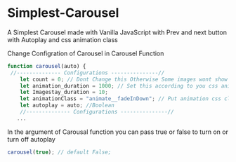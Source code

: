# Simplest-Carousel
A Simplest Carousel made with Vanilla JavaScript with Prev and next button with Autoplay and css animation class


Change Configration of Carousel in Carousel Function

```js
function carousel(auto) {
 //-------------- Configurations ---------------//
    let count = 0; // Dont Change this Otherwise Some images wont show up
    let animation_duration = 1000; // Set this according to you css animation duration
    let Imagestay_duration = 10;
    let animationClass = "animate__fadeInDown"; // Put animation css class name here
    let autoplay = auto; //Boolean
    //-------------- Configurations ---------------//
   ...
```
In the argument of Carousal function you can pass true or false to turn on or turn off autoplay 
```js
carousel(true); // default False;
```

